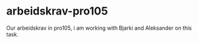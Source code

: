 # arbeidskrav-pro105
Our arbeidskrav in pro105, i am working with Bjarki and Aleksander on this task.
